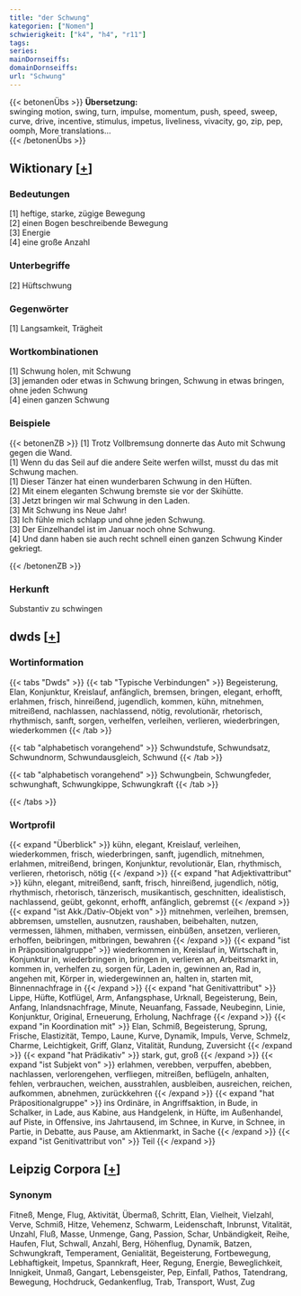 ```yaml
---
title: "der Schwung"
kategorien: ["Nomen"]
schwierigkeit: ["k4", "h4", "r11"]
tags:
series:
mainDornseiffs:
domainDornseiffs:
url: "Schwung"
---
```


{{< betonenÜbs >}}
**Übersetzung:**  
swinging motion, swing, turn, impulse, momentum, push, speed, sweep, curve, drive, incentive, stimulus, impetus, liveliness, vivacity, go, zip, pep, oomph, More translations...  
{{< /betonenÜbs >}}

## Wiktionary [[+](https://de.wiktionary.org/wiki/Schwung)]

### Bedeutungen
[1] heftige, starke, zügige Bewegung  
[2] einen Bogen beschreibende Bewegung  
[3] Energie  
[4] eine große Anzahl  

### Unterbegriffe
[2] Hüftschwung  

### Gegenwörter
[1] Langsamkeit, Trägheit  

### Wortkombinationen
[1] Schwung holen, mit Schwung  
[3] jemanden oder etwas in Schwung bringen, Schwung in etwas bringen, ohne jeden Schwung  
[4] einen ganzen Schwung  

### Beispiele
{{< betonenZB >}}
[1] Trotz Vollbremsung donnerte das Auto mit Schwung gegen die Wand.  
[1] Wenn du das Seil auf die andere Seite werfen willst, musst du das mit Schwung machen.  
[1] Dieser Tänzer hat einen wunderbaren Schwung in den Hüften.  
[2] Mit einem eleganten Schwung bremste sie vor der Skihütte.  
[3] Jetzt bringen wir mal Schwung in den Laden.  
[3] Mit Schwung ins Neue Jahr!  
[3] Ich fühle mich schlapp und ohne jeden Schwung.  
[3] Der Einzelhandel ist im Januar noch ohne Schwung.  
[4] Und dann haben sie auch recht schnell einen ganzen Schwung Kinder gekriegt.  

{{< /betonenZB >}}
### Herkunft
Substantiv zu schwingen  



## dwds [[+](https://www.dwds.de/wb/Schwung)]

### Wortinformation
{{< tabs "Dwds" >}}
{{< tab "Typische Verbindungen" >}}
Begeisterung, Elan, Konjunktur, Kreislauf, anfänglich, bremsen, bringen, elegant, erhofft, erlahmen, frisch, hinreißend, jugendlich, kommen, kühn, mitnehmen, mitreißend, nachlassen, nachlassend, nötig, revolutionär, rhetorisch, rhythmisch, sanft, sorgen, verhelfen, verleihen, verlieren, wiederbringen, wiederkommen
{{< /tab >}}

{{< tab "alphabetisch vorangehend" >}}
Schwundstufe, Schwundsatz, Schwundnorm, Schwundausgleich, Schwund
{{< /tab >}}

{{< tab "alphabetisch vorangehend" >}}
Schwungbein, Schwungfeder, schwunghaft, Schwungkippe, Schwungkraft
{{< /tab >}}

{{< /tabs >}}

### Wortprofil
{{< expand "Überblick" >}} kühn, elegant, Kreislauf, verleihen, wiederkommen, frisch, wiederbringen, sanft, jugendlich, mitnehmen, erlahmen, mitreißend, bringen, Konjunktur, revolutionär, Elan, rhythmisch, verlieren, rhetorisch, nötig {{< /expand >}}
{{< expand "hat Adjektivattribut" >}} kühn, elegant, mitreißend, sanft, frisch, hinreißend, jugendlich, nötig, rhythmisch, rhetorisch, tänzerisch, musikantisch, geschnitten, idealistisch, nachlassend, geübt, gekonnt, erhofft, anfänglich, gebremst {{< /expand >}}
{{< expand "ist Akk./Dativ-Objekt von" >}} mitnehmen, verleihen, bremsen, abbremsen, umstellen, ausnutzen, raushaben, beibehalten, nutzen, vermessen, lähmen, mithaben, vermissen, einbüßen, ansetzen, verlieren, erhoffen, beibringen, mitbringen, bewahren {{< /expand >}}
{{< expand "ist in Präpositionalgruppe" >}} wiederkommen in, Kreislauf in, Wirtschaft in, Konjunktur in, wiederbringen in, bringen in, verlieren an, Arbeitsmarkt in, kommen in, verhelfen zu, sorgen für, Laden in, gewinnen an, Rad in, angehen mit, Körper in, wiedergewinnen an, halten in, starten mit, Binnennachfrage in {{< /expand >}}
{{< expand "hat Genitivattribut" >}} Lippe, Hüfte, Kotflügel, Arm, Anfangsphase, Urknall, Begeisterung, Bein, Anfang, Inlandsnachfrage, Minute, Neuanfang, Fassade, Neubeginn, Linie, Konjunktur, Original, Erneuerung, Erholung, Nachfrage {{< /expand >}}
{{< expand "in Koordination mit" >}} Elan, Schmiß, Begeisterung, Sprung, Frische, Elastizität, Tempo, Laune, Kurve, Dynamik, Impuls, Verve, Schmelz, Charme, Leichtigkeit, Griff, Glanz, Vitalität, Rundung, Zuversicht {{< /expand >}}
{{< expand "hat Prädikativ" >}} stark, gut, groß {{< /expand >}}
{{< expand "ist Subjekt von" >}} erlahmen, verebben, verpuffen, abebben, nachlassen, verlorengehen, verfliegen, mitreißen, beflügeln, anhalten, fehlen, verbrauchen, weichen, ausstrahlen, ausbleiben, ausreichen, reichen, aufkommen, abnehmen, zurückkehren {{< /expand >}}
{{< expand "hat Präpositionalgruppe" >}} ins Ordinäre, in Angriffsaktion, in Bude, in Schalker, in Lade, aus Kabine, aus Handgelenk, in Hüfte, im Außenhandel, auf Piste, in Offensive, ins Jahrtausend, im Schnee, in Kurve, in Schnee, in Partie, in Debatte, aus Pause, am Aktienmarkt, in Sache {{< /expand >}}
{{< expand "ist Genitivattribut von" >}} Teil {{< /expand >}}

## Leipzig Corpora [[+](https://corpora.uni-leipzig.de/en/res?word=Schwung&corpusId=deu_newscrawl-public_2018)]


### Synonym
Fitneß, Menge, Flug, Aktivität, Übermaß, Schritt, Elan, Vielheit, Vielzahl, Verve, Schmiß, Hitze, Vehemenz, Schwarm, Leidenschaft, Inbrunst, Vitalität, Unzahl, Fluß, Masse, Unmenge, Gang, Passion, Schar, Unbändigkeit, Reihe, Haufen, Flut, Schwall, Anzahl, Berg, Höhenflug, Dynamik, Batzen, Schwungkraft, Temperament, Genialität, Begeisterung, Fortbewegung, Lebhaftigkeit, Impetus, Spannkraft, Heer, Regung, Energie, Beweglichkeit, Innigkeit, Unmaß, Gangart, Lebensgeister, Pep, Einfall, Pathos, Tatendrang, Bewegung, Hochdruck, Gedankenflug, Trab, Transport, Wust, Zug

